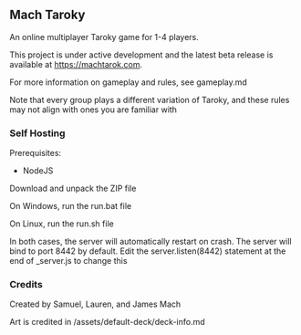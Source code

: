 ## Mach Taroky
An online multiplayer Taroky game for 1-4 players.

This project is under active development and the latest beta release is available at https://machtarok.com.

For more information on gameplay and rules, see gameplay.md

Note that every group plays a different variation of Taroky, and these rules may not align with ones you are familiar with

### Self Hosting

Prerequisites: 

- NodeJS

Download and unpack the ZIP file

On Windows, run the run.bat file

On Linux, run the run.sh file

In both cases, the server will automatically restart on crash. The server will bind to port 8442 by default. Edit the server.listen(8442) statement at the end of _server.js to change this

### Credits

Created by Samuel, Lauren, and James Mach

Art is credited in /assets/default-deck/deck-info.md